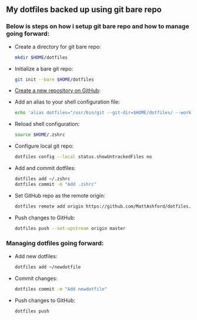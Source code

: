 ## My dotfiles backed up using git bare repo 
### Below is steps on how i setup git bare repo and how to manage going forward:
- Create a directory for git bare repo:
    ```bash
    mkdir $HOME/dotfiles
    ```
    
- Initialize a bare git repo:
    ```bash
    git init --bare $HOME/dotfiles
    ```
    
- [Create a new repository on GitHub](https://github.com/MattAshford/dotfiles):
      
- Add an alias to your shell configuration file:
    ```bash
    echo 'alias dotfiles="/usr/bin/git --git-dir=$HOME/dotfiles/ --work-tree=$HOME"' >> $HOME/.zshrc
    ```
    
- Reload shell configuration:
    ```bash
    source $HOME/.zshrc
    ```
    
- Configure local git repo:
    ```bash
    dotfiles config --local status.showUntrackedFiles no
    ```
    
- Add and commit dotfiles:
    ```bash
    dotfiles add ~/.zshrc
    dotfiles commit -m "Add .zshrc"
    ```

- Set GitHub repo as the remote origin:
    ```bash
    dotfiles remote add origin https://github.com/MattAshford/dotfiles.git
    ```

- Push changes to GitHub:
    ```bash
    dotfiles push --set-upstream origin master
    ```


### Managing dotfiles going forward:
- Add new dotfiles:
    ```bash
    dotfiles add ~/newdotfile
    ```

- Commit changes:
    ```bash
    dotfiles commit -m "Add newdotfile"
    ```

- Push changes to GitHub:
    ```bash
    dotfiles push
    ```
